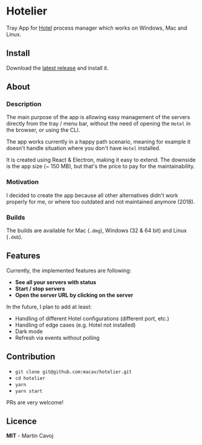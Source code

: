 # Hotelier

Tray App for [Hotel](https://github.com/typicode/hotel) process manager which works on Windows, Mac and Linux.

## Install

Download the [latest release](http://www.github.com/macav/hotelier/releases) and install it.

## About

### Description

The main purpose of the app is allowing easy management of the servers directly from the tray / menu bar, without the need of opening the `Hotel` in the browser, or using the CLI.

The app works currently in a happy path scenario, meaning for example it doesn't handle situation where you don't have `Hotel` installed.

It is created using React & Electron, making it easy to extend. The downside is the app size (~ 150 MB), but that's the price to pay for the maintainability.

### Motivation

I decided to create the app because all other alternatives didn't work properly for me, or where too outdated and not maintained anymore (2018).

### Builds

The builds are available for Mac (`.dmg`), Windows (32 & 64 bit) and Linux (`.deb`).

## Features

Currently, the implemented features are following:

* **See all your servers with status**
* **Start / stop servers**
* **Open the server URL by clicking on the server**

In the future, I plan to add at least:

* Handling of different Hotel configurations (different port, etc.)
* Handling of edge cases (e.g. Hotel not installed)
* Dark mode
* Refresh via events without polling

## Contribution

* `git clone git@github.com:macav/hotelier.git`
* `cd hotelier`
* `yarn`
* `yarn start`

PRs are very welcome!

## Licence

**MIT** - Martin Cavoj
